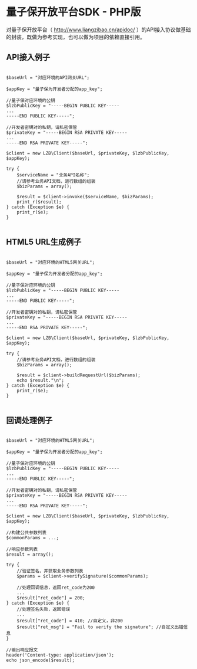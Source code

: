 # 量子保开放平台SDK - PHP版
对量子保开放平台（ http://www.liangzibao.cn/apidoc/ ）的API接入协议做基础的封装，既做为参考实现，也可以做为项目的依赖直接引用。

## API接入例子
<pre><code>
$baseUrl = "对应环境的API网关URL";

$appKey = "量子保为开发者分配的app_key";

//量子保对应环境的公钥
$lzbPublicKey = "-----BEGIN PUBLIC KEY-----
...
-----END PUBLIC KEY-----";

//开发者密钥对的私钥，请私密保管
$privateKey = "-----BEGIN RSA PRIVATE KEY-----
...
-----END RSA PRIVATE KEY-----";

$client = new LZB\Client($baseUrl, $privateKey, $lzbPublicKey, $appKey);

try {
    $serviceName = "业务API名称";
    //请参考业务API文档，进行数组的组装
    $bizParams = array();

    $result = $client->invoke($serviceName, $bizParams);
    print_r($result);
} catch (Exception $e) {
    print_r($e);
}

</code></pre>

## HTML5 URL生成例子
<pre><code>
$baseUrl = "对应环境的HTML5网关URL";

$appKey = "量子保为开发者分配的app_key";

//量子保对应环境的公钥
$lzbPublicKey = "-----BEGIN PUBLIC KEY----- 
...
-----END PUBLIC KEY-----";

//开发者密钥对的私钥，请私密保管
$privateKey = "-----BEGIN RSA PRIVATE KEY----- 
...
-----END RSA PRIVATE KEY-----";

$client = new LZB\Client($baseUrl, $privateKey, $lzbPublicKey, $appKey);

try {
    //请参考业务API文档，进行数组的组装
    $bizParams = array();

    $result = $client->buildRequestUrl($bizParams);
    echo $result."\n";
} catch (Exception $e) {
    print_r($e);
}

</code></pre>

## 回调处理例子
<pre><code>
$baseUrl = "对应环境的HTML5网关URL";

$appKey = "量子保为开发者分配的app_key";

//量子保对应环境的公钥
$lzbPublicKey = "-----BEGIN PUBLIC KEY-----
...
-----END PUBLIC KEY-----";

//开发者密钥对的私钥，请私密保管
$privateKey = "-----BEGIN RSA PRIVATE KEY-----
...
-----END RSA PRIVATE KEY-----";

$client = new LZB\Client($baseUrl, $privateKey, $lzbPublicKey, $appKey);

//构建公共参数列表
$commonParams = ...;

//响应参数列表
$result = array();

try {
    //验证签名，并获取业务参数列表
    $params = $client->verifySignature($commonParams);

    //处理回调信息，返回ret_code为200
    ...
    $result["ret_code"] = 200;
} catch (Exception $e) {
    //处理签名失败，返回错误
    ...
    $result["ret_code"] = 410; //自定义，非200
    $result["ret_msg"] = "Fail to verify the signature"; //自定义出错信息
}

//输出响应报文
header('Content-type: application/json');
echo json_encode($result);

</code></pre>
